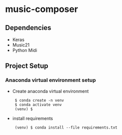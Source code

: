 # music-composer

## Dependencies
 - Keras
 - Music21
 - Python Midi


## Project Setup
### Anaconda virtual environment setup
- Create anaconda virtual environment
  ```shell
   $ conda create -n venv
   $ conda activate venv
   (venv) $
  ```
- install requirements
  ```shell
   (venv) $ conda install --file requirements.txt
  ```
